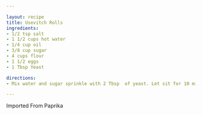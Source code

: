 ```yaml
---

layout: recipe
title: Usevitch Rolls
ingredients:
- 1/2 tsp salt
- 1 1/2 cups hot water
- 1/4 cup oil
- 3/8 cup sugar
- 4 cups flour
- 1 1/2 eggs
- 1 Tbsp Yeast

directions:
- Mix water and sugar sprinkle with 2 Tbsp  of yeast. Let sit for 10 minutes. Add 3 eggs, oil, and salt. Mix in flour until it cleanly pulls from the side of the bowl. Knead extensively. Let sit for 1 hour, then punch down, shape into balls, place onto baking sheet and let rise another hour. Bake a 350 degrees for 11-12 minutes or until done. 

---
```

Imported From Paprika